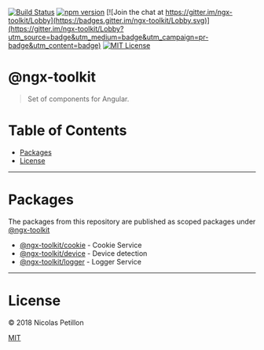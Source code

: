 [![Build Status](https://travis-ci.org/npetillon/ngx-toolkit.svg?branch=master)](https://travis-ci.org/npetillon/ngx-toolkit) 
[![npm version](https://img.shields.io/npm/v/@ngx-toolkit/cookie.svg)](https://www.npmjs.com/org/ngx-toolkit) 
[![Join the chat at https://gitter.im/ngx-toolkit/Lobby](https://badges.gitter.im/ngx-toolkit/Lobby.svg)](https://gitter.im/ngx-toolkit/Lobby?utm_source=badge&utm_medium=badge&utm_campaign=pr-badge&utm_content=badge)
[![MIT License](https://img.shields.io/badge/license-MIT-blue.svg?style=flat)](https://github.com/npetillon/ngx-toolkit/blob/master/LICENSE)

# @ngx-toolkit
> Set of components for Angular.

# Table of Contents
* [Packages](#packages)
* [License](#license)

---

# Packages
The packages from this repository are published as scoped packages under [@ngx-toolkit](https://www.npmjs.com/org/ngx-toolkit)

- [@ngx-toolkit/cookie](https://github.com/npetillon/ngx-toolkit/blob/master/libs/cookie/README.md) - Cookie Service
- [@ngx-toolkit/device](https://github.com/npetillon/ngx-toolkit/blob/master/libs/device/README.md) - Device detection
- [@ngx-toolkit/logger](https://github.com/npetillon/ngx-toolkit/blob/master/libs/logger/README.md) - Logger Service 

----

# License
© 2018 Nicolas Petillon

[MIT](https://github.com/npetillon/ngx-toolkit/blob/master/LICENSE)
